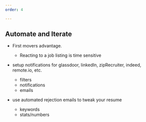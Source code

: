 ```yaml
---
order: 4

---
```


## Automate and Iterate


- First movers advantage.
    - Reacting to a job listing is time sensitive

- setup notifications for glassdoor, linkedIn, zipRecruiter, indeed, remote.io, etc.
    - filters
    - notifications
    - emails

- use automated rejection emails to tweak your resume
    - keywords
    - stats/numbers
